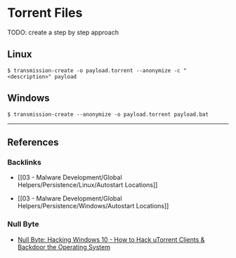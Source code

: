 # Torrent Files

TODO: create a step by step approach

## Linux

```
$ transmission-create -o payload.torrent --anonymize -c "<description>" payload
```

## Windows

```
$ transmission-create --anonymize -o payload.torrent payload.bat
```

---
## References

### Backlinks

- [[03 - Malware Development/Global Helpers/Persistence/Linux/Autostart Locations]]

- [[03 - Malware Development/Global Helpers/Persistence/Windows/Autostart Locations]]

### Null Byte

- [Null Byte: Hacking Windows 10 - How to Hack uTorrent Clients & Backdoor the Operating System](https://null-byte.wonderhowto.com/how-to/hacking-windows-10-hack-utorrent-clients-backdoor-operating-system-0198413/)